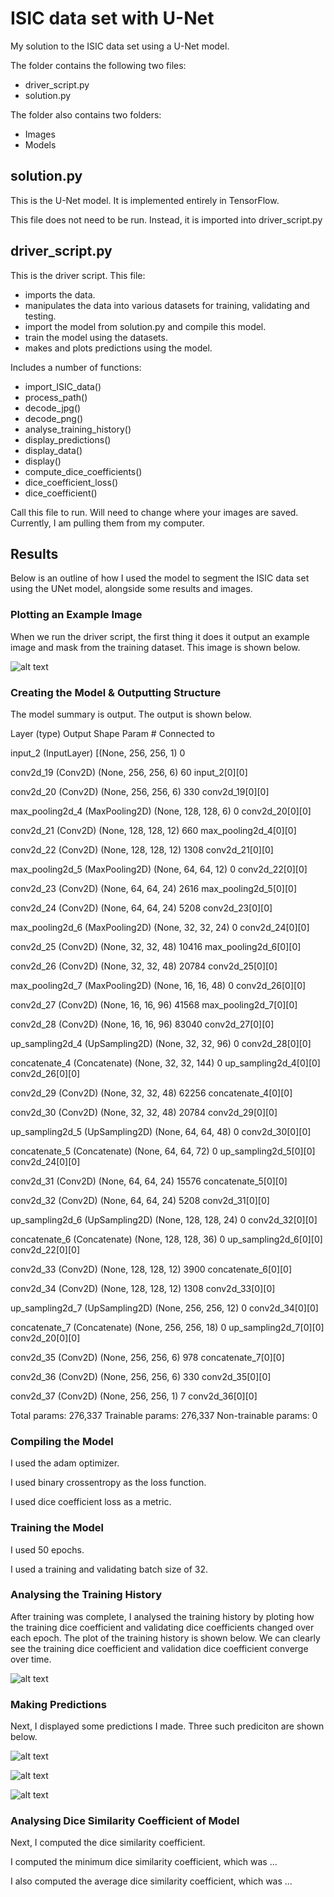 # ISIC data set with U-Net
My solution to the ISIC data set using a U-Net model.

The folder contains the following two files:
* driver_script.py
* solution.py

The folder also contains two folders:
* Images
* Models

## solution.py

This is the U-Net model. It is implemented entirely in TensorFlow.

This file does not need to be run. Instead, it is imported into driver_script.py


## driver_script.py

This is the driver script. This file:
* imports the data.
* manipulates the data into various datasets for training, validating and testing.
* import the model from solution.py and compile this model.
* train the model using the datasets.
* makes and plots predictions using the model.

Includes a number of functions:
* import_ISIC_data()
* process_path()
* decode_jpg()
* decode_png()
* analyse_training_history()
* display_predictions()
* display_data()
* display()
* compute_dice_coefficients()
* dice_coefficient_loss()
* dice_coefficient()

Call this file to run.
Will need to change where your images are saved. Currently, I am pulling them from my computer.

## Results

Below is an outline of how I used the model to segment the ISIC data set using the UNet model, alongside some results and images.

### Plotting an Example Image

When we run the driver script, the first thing it does it output an example image and mask from the training dataset.
This image is shown below.

![alt text]()

### Creating the Model & Outputting Structure

The model summary is output. The output is shown below.

Layer (type)                    Output Shape         Param #     Connected to                     

input_2 (InputLayer)            [(None, 256, 256, 1) 0

conv2d_19 (Conv2D)              (None, 256, 256, 6)  60          input_2[0][0]                    

conv2d_20 (Conv2D)              (None, 256, 256, 6)  330         conv2d_19[0][0]                  

max_pooling2d_4 (MaxPooling2D)  (None, 128, 128, 6)  0           conv2d_20[0][0]                  

conv2d_21 (Conv2D)              (None, 128, 128, 12) 660         max_pooling2d_4[0][0]            

conv2d_22 (Conv2D)              (None, 128, 128, 12) 1308        conv2d_21[0][0]                  

max_pooling2d_5 (MaxPooling2D)  (None, 64, 64, 12)   0           conv2d_22[0][0]                  

conv2d_23 (Conv2D)              (None, 64, 64, 24)   2616        max_pooling2d_5[0][0]            

conv2d_24 (Conv2D)              (None, 64, 64, 24)   5208        conv2d_23[0][0]                  

max_pooling2d_6 (MaxPooling2D)  (None, 32, 32, 24)   0           conv2d_24[0][0]                  

conv2d_25 (Conv2D)              (None, 32, 32, 48)   10416       max_pooling2d_6[0][0]            

conv2d_26 (Conv2D)              (None, 32, 32, 48)   20784       conv2d_25[0][0]                  

max_pooling2d_7 (MaxPooling2D)  (None, 16, 16, 48)   0           conv2d_26[0][0]                  

conv2d_27 (Conv2D)              (None, 16, 16, 96)   41568       max_pooling2d_7[0][0]            

conv2d_28 (Conv2D)              (None, 16, 16, 96)   83040       conv2d_27[0][0]                  

up_sampling2d_4 (UpSampling2D)  (None, 32, 32, 96)   0           conv2d_28[0][0]                  

concatenate_4 (Concatenate)     (None, 32, 32, 144)  0           up_sampling2d_4[0][0]            
                                                                 conv2d_26[0][0]  
                                                                 
conv2d_29 (Conv2D)              (None, 32, 32, 48)   62256       concatenate_4[0][0]              

conv2d_30 (Conv2D)              (None, 32, 32, 48)   20784       conv2d_29[0][0]                  

up_sampling2d_5 (UpSampling2D)  (None, 64, 64, 48)   0           conv2d_30[0][0]                  

concatenate_5 (Concatenate)     (None, 64, 64, 72)   0           up_sampling2d_5[0][0]            
                                                                 conv2d_24[0][0]    
                                                                 
conv2d_31 (Conv2D)              (None, 64, 64, 24)   15576       concatenate_5[0][0]              

conv2d_32 (Conv2D)              (None, 64, 64, 24)   5208        conv2d_31[0][0]                  

up_sampling2d_6 (UpSampling2D)  (None, 128, 128, 24) 0           conv2d_32[0][0]                  

concatenate_6 (Concatenate)     (None, 128, 128, 36) 0           up_sampling2d_6[0][0]            
                                                                 conv2d_22[0][0]                  

conv2d_33 (Conv2D)              (None, 128, 128, 12) 3900        concatenate_6[0][0]              

conv2d_34 (Conv2D)              (None, 128, 128, 12) 1308        conv2d_33[0][0]                  

up_sampling2d_7 (UpSampling2D)  (None, 256, 256, 12) 0           conv2d_34[0][0]                  

concatenate_7 (Concatenate)     (None, 256, 256, 18) 0           up_sampling2d_7[0][0]            
                                                                 conv2d_20[0][0]  
                                                                 
conv2d_35 (Conv2D)              (None, 256, 256, 6)  978         concatenate_7[0][0]              

conv2d_36 (Conv2D)              (None, 256, 256, 6)  330         conv2d_35[0][0]                  

conv2d_37 (Conv2D)              (None, 256, 256, 1)  7           conv2d_36[0][0]                  

Total params: 276,337
Trainable params: 276,337
Non-trainable params: 0

### Compiling the Model

I used the adam optimizer.

I used binary crossentropy as the loss function.

I used dice coefficient loss as a metric.

### Training the Model

I used 50 epochs.

I used a training and validating batch size of 32.

### Analysing the Training History

After training was complete, I analysed the training history by ploting how the training dice coefficient and validating dice coefficients changed over each epoch. The plot of the training history is shown below. We can clearly see the training dice coefficient and validation dice coefficient converge over time.

![alt text](https://github.com/maxhornigold/PatternFlow/tree/topic-recognition/recognition/ISIC%20Data%20Set%20With%20UNet/Images/Training%20History.png?raw=true)

### Making Predictions

Next, I displayed some predictions I made. Three such prediciton are shown below.

![alt text]()

![alt text]()

![alt text]()

### Analysing Dice Similarity Coefficient of Model

Next, I computed the dice similarity coefficient.

I computed the minimum dice similarity coefficient, which was ...

I also computed the average dice similarity coefficient, which was ...
